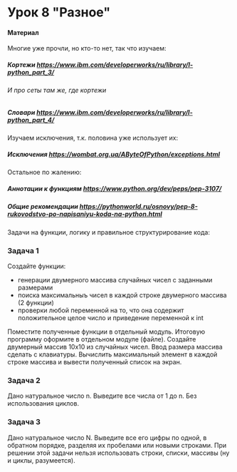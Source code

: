 # Урок 8 "Разное"

#### Материал
Многие уже прочли, но кто-то нет, так что изучаем:
##### Кортежи https://www.ibm.com/developerworks/ru/library/l-python_part_3/
###### И про сеты там же, где кортежи
##### Словари https://www.ibm.com/developerworks/ru/library/l-python_part_4/

Изучаем исключения, т.к. половина уже использует их:
##### Исключения https://wombat.org.ua/AByteOfPython/exceptions.html

Остальное по жалению:
##### Аннотации к функциям https://www.python.org/dev/peps/pep-3107/
##### Общие рекомендации https://pythonworld.ru/osnovy/pep-8-rukovodstvo-po-napisaniyu-koda-na-python.html

Задачи на функции, логику и правильное структурирование кода:

### Задача 1
Создайте функции:
* генерации двумерного массива случайных чисел с заданными размерами
* поиска максимальныъ чисел в каждой строке двумерного массива (2 функции)
* проверки любой переменной на то, что она содержит положительное целое число и приведение переменной к int

Поместите полученные функции в отдельный модуль.
Итоговую программу оформите в отдельном модуле (файле).
Создайте двумерный массив 10х10 из случайных чисел. Ввод размера массива сделать с клавиатуры.
Вычислить максимальный элемент в каждой строке массива и вывести полученный список на экран.
    
### Задача 2
Дано натуральное число n. Выведите все числа от 1 до n. Без использования циклов.

### Задача 3
Дано натуральное число N. Выведите все его цифры по одной, в обратном порядке, разделяя их пробелами или новыми строками.
При решении этой задачи нельзя использовать строки, списки, массивы (ну и циклы, разумеется). 
